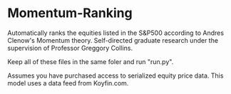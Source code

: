 # Momentum-Ranking
Automatically ranks the equities listed in the S&amp;P500 according to Andres Clenow's Momentum theory. Self-directed graduate research under the supervision of Professor Greggory Collins.

Keep all of these files in the same foler and run "run.py".

Assumes you have purchased access to serialized equity price data. This model uses a data feed from Koyfin.com.
